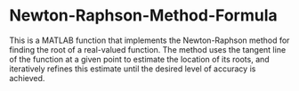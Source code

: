 # Newton-Raphson-Method-Formula
This is a MATLAB function that implements the Newton-Raphson method for finding the root of a real-valued function. The method uses the tangent line of the function at a given point to estimate the location of its roots, and iteratively refines this estimate until the desired level of accuracy is achieved.
